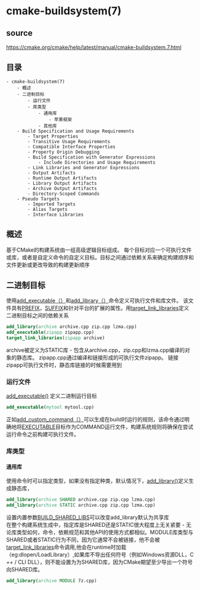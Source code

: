 # cmake-buildsystem(7) 

## source 
https://cmake.org/cmake/help/latest/manual/cmake-buildsystem.7.html

## 目录
    - cmake-buildsystem(7)  
        - 概述
        - 二进制目标
            - 运行文件
            - 库类型
                - 通用库
                    - 苹果框架
                - 其他库
        - Build Specification and Usage Requirements
            - Target Properties
            - Transitive Usage Requirements
            - Compatible Interface Properties
            - Property Origin Debugging
            - Build Specification with Generator Expressions
                - Include Directories and Usage Requirements
            - Link Libraries and Generator Expressions
            - Output Artifacts
            - Runtime Output Artifacts
            - Library Output Artifacts
            - Archive Output Artifacts
            - Directory-Scoped Commands
        - Pseudo Targets
            - Imported Targets
            - Alias Targets
            - Interface Libraries

## 概述
基于CMake的构建系统由一组高级逻辑目标组成。 每个目标对应一个可执行文件或库，或者是自定义命令的自定义目标。目标之间通过依赖关系来确定构建顺序和文件更新或更改导致的构建更新顺序

## 二进制目标
使用[add_executable（）](../command/add_executable.md)和[add_library（）](../command/add_library.md)命令定义可执行文件和库文件。 该文件具有[PREFIX]()，[SUFFIX]()和针对平台的扩展的属性。用[target_link_libraries](../command/target_link_libraries.md)定义二进制目标之间的依赖关系

```cmake
add_library(archive archive.cpp zip.cpp lzma.cpp)
add_executable(zipapp zipapp.cpp)
target_link_libraries(zipapp archive)
```
archive被定义为STATIC库 - 包含从archive.cpp，zip.cpp和lzma.cpp编译的对象的静态库。 zipapp.cpp通过编译和链接形成的可执行文件zipapp。 链接zipapp可执行文件时，静态库链接的时候需要用到  

### 运行文件 
[add_executable()](../command/add_executable.md) 定义二进制运行目标  
```cmake
add_executable(mytool mytool.cpp)
```
正如[add_custom_command（）](../command/add_custom_command.md)可以生成在build时运行的规则，该命令通过明确地将[EXECUTABLE](../prop_tgt/TYPE.md)目标作为COMMAND运行文件，构建系统规则将确保在尝试运行命令之前构建可执行文件。  

### 库类型
#### 通用库
使用命令时可以指定类型，如果没有指定种类，默认情况下，[add_library()](../command/add_library)定义生成静态库，
```cmake
add_library(archive SHARED archive.cpp zip.cpp lzma.cpp)
add_library(archive STATIC archive.cpp zip.cpp lzma.cpp)
```
设置内置参数[BUILD_SHARED_LIBS](../variable/BUILD_SHARED_LIBS.md)可以改变add_library默认为共享库   
在整个构建系统生成中，指定库是SHARED还是STATIC很大程度上无关紧要 - 无论库类型如何，命令，依赖规范和其他API的使用方式都相似。MODULE库类型与SHARED或者STATIC行为不同，因为它通常不会被链接，他不会被[target_link_libraries](../command/target_link_libraries.md)命令调用,他会在runtime时加载（eg:dlopen/LoadLibrary）,如果库不导出任何符号（例如Windows资源DLL，C ++ / CLI DLL），则不能设置为为SHARED库，因为CMake期望至少导出一个符号向SHARED库。  
```cmake
add_library(archive MODULE 7z.cpp)
```
